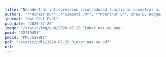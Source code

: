 ```yaml
---
title: "Neanderthal introgression reintroduced functional ancestral alleles lost in Eurasian populations"
authors: "**Rinker DC**, **Simonti CN**, **McArthur E**, Shaw D, Hodges E, **Capra JA.&#42;**"
journal: "Nat Ecol Evol"
pub_date: "2020-07-29"
image: "/static/img/pub/2020-07-29_Rinker_nat-ee.png"
pmid: "32719451"
pmcid: "PMC7529911"
pdf: "/static/pdfs/2020-07-29_Rinker_nat-ee.pdf"
url: 
---
```


